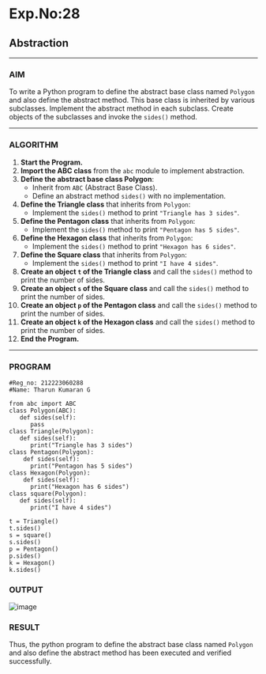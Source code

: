 # Exp.No:28  
## Abstraction

---

### AIM  
To write a Python program to define the abstract base class named `Polygon` and also define the abstract method. This base class is inherited by various subclasses. Implement the abstract method in each subclass. Create objects of the subclasses and invoke the `sides()` method.

---

### ALGORITHM

1. **Start the Program.**
2. **Import the ABC class** from the `abc` module to implement abstraction.
3. **Define the abstract base class Polygon**:
   - Inherit from `ABC` (Abstract Base Class).
   - Define an abstract method `sides()` with no implementation.
4. **Define the Triangle class** that inherits from `Polygon`:
   - Implement the `sides()` method to print `"Triangle has 3 sides"`.
5. **Define the Pentagon class** that inherits from `Polygon`:
   - Implement the `sides()` method to print `"Pentagon has 5 sides"`.
6. **Define the Hexagon class** that inherits from `Polygon`:
   - Implement the `sides()` method to print `"Hexagon has 6 sides"`.
7. **Define the Square class** that inherits from `Polygon`:
   - Implement the `sides()` method to print `"I have 4 sides"`.
8. **Create an object `t` of the Triangle class** and call the `sides()` method to print the number of sides.
9. **Create an object `s` of the Square class** and call the `sides()` method to print the number of sides.
10. **Create an object `p` of the Pentagon class** and call the `sides()` method to print the number of sides.
11. **Create an object `k` of the Hexagon class** and call the `sides()` method to print the number of sides.
12. **End the Program.**

---

### PROGRAM

```
#Reg_no: 212223060288
#Name: Tharun Kumaran G

from abc import ABC  
class Polygon(ABC): 
   def sides(self):   
      pass  
class Triangle(Polygon):   
   def sides(self):   
      print("Triangle has 3 sides")   
class Pentagon(Polygon):   
    def sides(self):   
      print("Pentagon has 5 sides")   
class Hexagon(Polygon):
    def sides(self):   
      print("Hexagon has 6 sides") 
class square(Polygon):   
   def sides(self):   
      print("I have 4 sides")   
   
t = Triangle()   
t.sides() 
s = square()
s.sides()
p = Pentagon()   
p.sides() 
k = Hexagon()   
k.sides()

```

### OUTPUT

![image](https://github.com/user-attachments/assets/c2f971d4-5e46-4b4b-8ced-5f96ebef6c6d)

### RESULT

Thus, the python program to define the abstract base class named `Polygon` and also define the abstract method has been executed and verified successfully.
